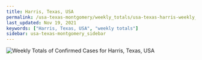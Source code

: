 ```yaml
---
title: Harris, Texas, USA
permalink: /usa-texas-montgomery/weekly_totals/usa-texas-harris-weekly_totals.html
last_updated: Nov 19, 2021
keywords: ["Harris, Texas, USA", "weekly totals"]
sidebar: usa-texas-montgomery_sidebar
---
```


![Weekly Totals of Confirmed Cases for Harris, Texas, USA](/covid_tracker/images/graphs/usa-texas-harris-weekly_totals_graph.png)
